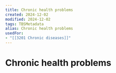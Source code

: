```yaml
---
title: Chronic health problems
created: 2024-12-02
modified: 2024-12-02
tags: TBSMetadata
alias: Chronic health problems
usedFor:
- "[[3201 Chronic diseases]]"
---
```

# Chronic health problems

